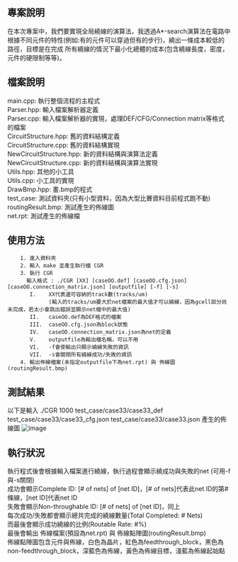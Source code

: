## 專案說明
在本次專案中，我們要實現全局繞線的演算法，我透過A*-search演算法在電路中根據不同元件的特性(例如:有的元件可以穿過但有的步行)，繞出一條成本較低的路徑，目標是在完成
所有繞線的情況下最小化總體的成本(包含繞線長度，密度，元件的硬限制等等)。
## 檔案說明  
main.cpp: 執行整個流程的主程式  
Parser.hpp: 輸入檔案解析器定義  
Parser.cpp: 輸入檔案解析器的實現，處理DEF/CFG/Connection matrix等格式的檔案  
CircuitStructure.hpp: 舊的資料結構定義  
CircuitStructure.cpp: 舊的資料結構實現  
NewCircuitStructure.hpp: 新的資料結構與演算法定義  
NewCircuitStructure.cpp: 新的資料結構與演算法實現  
Utils.hpp: 其他的小工具  
Utils.cpp: 小工具的實現  
DrawBmp.hpp: 畫.bmp的程式  
test_case: 測試資料夾(只有小型資料，因為大型比賽資料目前程式跑不動)  
routingResult.bmp: 測試產生的佈線圖  
net.rpt: 測試產生的佈線檔
## 使用方法
        1. 進入資料夾
        2. 輸入 make 並產生執行檔 CGR
        3. 執行 CGR 
          輸入格式 : ./CGR [XX] [caseOO.def] [caseOO.cfg.json] [caseOO.connection_matrix.json] [outputfile] [-f] [-s] 
           Ι.    XX代表邊可容納的track數(tracks/um)
                 (輸入的tracks/um要大於net檔案的最大值才可以繞線，因為gcell部分尚未完成，若太小會跳出錯誤並顯示net檔中的最大值)
           ΙΙ.   caseOO.def為DEF格式的檔案
           III.  caseOO.cfg.json為block狀態
           IV.   caseOO.connection_matrix.json為net的定義
           V.    outputfile為輸出檔名稱，可以不用
           VI.   -f會使輸出只顯示繞線失敗的資訊
           VII.  -s會關閉所有繞線成功/失敗的資訊
        4. 輸出佈線檔案(未指定outputfile下為net.rpt) 與 佈線圖(routingResult.bmp)

## 測試結果
以下是輸入 ./CGR 1000 test_case/case33/case33_def test_case/case33/case33_cfg.json test_case/case33/case33.json 產生的佈線圖
![image](https://github.com/user-attachments/assets/070b30d9-1c69-405e-b14b-e0c513427f0d)
## 執行狀況
執行程式後會根據輸入檔案進行繞線，執行過程會顯示繞成功與失敗的net (可用-f與-s關閉)  
成功會顯示Complete ID: [# of nets] of [net ID]，[# of nets]代表此net ID的第#條線，[net ID]代表net ID  
失敗會顯示Non-throughable ID: [# of nets] of [net ID]，同上  
每次成功/失敗都會顯示總共完成的繞線數量(Total Completed: # Nets)  
而最後會顯示成功繞線的比例(Routable Rate: #%)  
最後會輸出 佈線檔案(預設為net.rpt) 與 佈線點陣圖(routingResult.bmp)   
佈線點陣圖包含元件與佈線，白色為晶片，紅色為feedthrough_block，黑色為non-feedthrough_block，深藍色為佈線，黃色為佈線目標，淺藍為佈線起始點  






        

